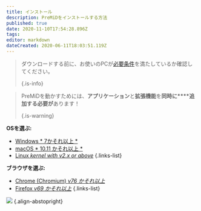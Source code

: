 ```yaml
---
title: インストール
description: PreMiDをインストールする方法
published: true
date: 2020-11-10T17:54:28.896Z
tags:
editor: markdown
dateCreated: 2020-06-11T18:03:51.119Z
---
```


> ダウンロードする前に、お使いのPCが[必要条件](/install/requirements)を満たしているか確認してください。 
> 
> {.is-info}

> PreMiDを動かすためには、**アプリケーション**と**拡張機能**を**同時に****追加する必要が**あります！ 
> 
> {.is-warning}

**OSを選ぶ:**
- [Windows * 7かそれ以上 *](/install/windows)
- [macOS * 10.11 かそれ以上 *](/install/macos)
- [Linux *kernel with v2.x or above*](/install/linux)
{.links-list}

**ブラウザを選ぶ:**
- [Chrome (Chromium) *v76 かそれ以上*](/install/chromium)
- [Firefox *v69 かそれ以上*](/install/firefox)
{.links-list}

![](https://a.icons8.com/ajlQdsfa/FZhYWV/svg.svg) {.align-abstopright}